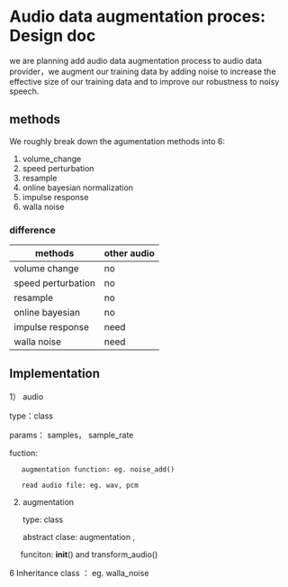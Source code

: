 # Audio data augmentation proces: Design doc

we are planning add audio data augmentation process to audio data provider，we augment our training data by adding noise to increase the effective size of our training data and to improve our robustness to noisy speech.

## methods
We roughly break down the agumentation methods into 6:
1. volume_change
2. speed perturbation
3. resample
4. online bayesian normalization
5. impulse response
6. walla noise

### difference
| methods | other audio |
| ------- | ----------- |
| volume change |  no   |
| speed perturbation | no |
| resample | no         |
| online bayesian | no  |
| impulse response | need |
| walla noise | need     |

## Implementation
1） audio 

   type：class
   
   params： samples， sample_rate
   
   fuction:
   
       augmentation function: eg. noise_add()
       
       read audio file: eg. wav, pcm
 
2) augmentation

   type: class
   
   abstract clase: augmentation , 
   
      funciton: __init__() and transform_audio()
   
   6 Inheritance class ： eg. walla_noise




